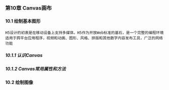 ### 第10章 Canvas画布

#### 10.1 绘制基本图形
    H5设计的初衷是在移动设备上支持多媒体。H5作为开放Web标准的基石，是一个完整的编程环境
    适用于跨平台应用程序，视频和动画、图形、风格、排版和其他数字内容发布工具，广泛的网络功能

##### 10.1.1 认识Canvas
##### 10.1.2 Canvas常用属性和方法

#### 10.2 绘制图像